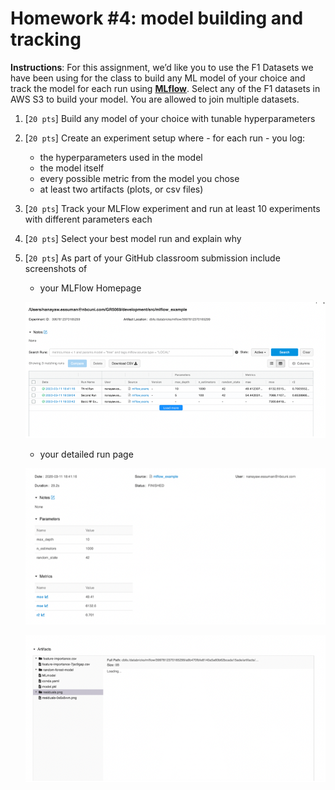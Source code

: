 # Homework #4: model building and tracking

**Instructions**: For this assignment, we’d like you to use the F1 Datasets we have been using for the class to build any ML model of your choice and track the model for each run using [**MLflow**](https://www.mlflow.org). Select any of the F1 datasets in AWS S3 to build your model. You are allowed to join multiple datasets.

1. [`20 pts`] Build any model of your choice with tunable hyperparameters
2. [`20 pts`] Create an experiment setup where - for each run - you log:
	* the hyperparameters used in the model
	* the model itself
	* every possible metric from the model you chose
	* at least two artifacts (plots, or csv files)
3. [`20 pts`] Track your MLFlow experiment and run at least 10 experiments with different parameters each
4. [`20 pts`] Select your best model run and explain why
5. [`20 pts`] As part of your GitHub classroom submission include screenshots of
	* your MLFlow Homepage

	![alt text](img/image-1.png)

	* your detailed run page

	![alt text](img/image-2.png)

	![alt text](img/image-3.png)
